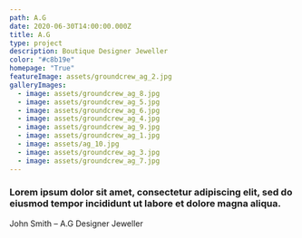 ```yaml
---
path: A.G
date: 2020-06-30T14:00:00.000Z
title: A.G
type: project
description: Boutique Designer Jeweller
color: "#c8b19e"
homepage: "True"
featureImage: assets/groundcrew_ag_2.jpg
galleryImages:
  - image: assets/groundcrew_ag_8.jpg
  - image: assets/groundcrew_ag_5.jpg
  - image: assets/groundcrew_ag_6.jpg
  - image: assets/groundcrew_ag_4.jpg
  - image: assets/groundcrew_ag_9.jpg
  - image: assets/groundcrew_ag_1.jpg
  - image: assets/ag_10.jpg
  - image: assets/groundcrew_ag_3.jpg
  - image: assets/groundcrew_ag_7.jpg
---
```

### Lorem ipsum dolor sit amet, consectetur adipiscing elit, sed do eiusmod tempor incididunt ut labore et dolore magna aliqua.

John Smith – A.G Designer Jeweller